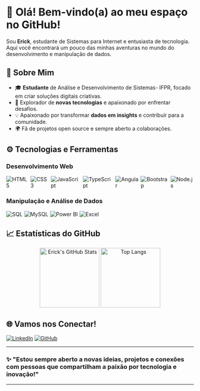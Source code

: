 # 👋 Olá! Bem-vindo(a) ao meu espaço no GitHub!

Sou **Erick**, estudante de Sistemas para Internet e entusiasta de tecnologia. Aqui você encontrará um pouco das minhas aventuras no mundo do desenvolvimento e manipulação de dados.

## 👤 Sobre Mim
- 🎓 **Estudante** de Análise e Desenvolvimento de Sistemas- IFPR, focado em criar soluções digitais criativas.
- 🌟 Explorador de **novas tecnologias** e apaixonado por enfrentar desafios.
- 💡 Apaixonado por transformar **dados em insights** e contribuir para a comunidade.
- 🌍 Fã de projetos open source e sempre aberto a colaborações.

## ⚙️ Tecnologias e Ferramentas

### Desenvolvimento Web
<div style="display: flex; gap: 5px;">
  <img src="https://img.shields.io/badge/HTML5-orange?style=for-the-badge&logo=html5&logoColor=white" alt="HTML5" />
  <img src="https://img.shields.io/badge/CSS3-blue?style=for-the-badge&logo=css3&logoColor=white" alt="CSS3" />
  <img src="https://img.shields.io/badge/JavaScript-yellow?style=for-the-badge&logo=javascript&logoColor=black" alt="JavaScript" />
  <img src="https://img.shields.io/badge/TypeScript-blue?style=for-the-badge&logo=typescript&logoColor=white" alt="TypeScript" />
  <img src="https://img.shields.io/badge/Angular-red?style=for-the-badge&logo=angular&logoColor=white" alt="Angular" />
  <img src="https://img.shields.io/badge/Bootstrap-purple?style=for-the-badge&logo=bootstrap&logoColor=white" alt="Bootstrap" />
  <img src="https://img.shields.io/badge/Node.js-green?style=for-the-badge&logo=node.js&logoColor=white" alt="Node.js" />
</div>

### Manipulação e Análise de Dados
<div style="display: flex; gap: 5px;">
  <img src="https://img.shields.io/badge/SQL-4479A1?style=for-the-badge&logo=postgresql&logoColor=white" alt="SQL" />
  <img src="https://img.shields.io/badge/MySQL-4479A1?style=for-the-badge&logo=mysql&logoColor=white" alt="MySQL" />
  <img src="https://img.shields.io/badge/Power%20BI-F2C811?style=for-the-badge&logo=power-bi&logoColor=black" alt="Power BI" />
  <img src="https://img.shields.io/badge/Microsoft%20Excel-217346?style=for-the-badge&logo=microsoft-excel&logoColor=white" alt="Excel" />
</div>

## 📈 Estatísticas do GitHub

<div align="center">
  <img src="https://github-readme-stats.vercel.app/api?username=erickserpe&show_icons=true&theme=gruvbox&title_color=FFD700&icon_color=FFD700&text_color=ffffff&bg_color=282828" alt="Erick's GitHub Stats" height="160px" />
  <img src="https://github-readme-stats.vercel.app/api/top-langs/?username=erickserpe&layout=compact&theme=gruvbox&title_color=FFD700&text_color=ffffff&bg_color=282828" alt="Top Langs" height="160px" />
</div>

## 🌐 Vamos nos Conectar!

[![LinkedIn](https://img.shields.io/badge/LinkedIn-0077B5?style=for-the-badge&logo=linkedin&logoColor=white)](https://www.linkedin.com/in/erickserpe)
[![GitHub](https://img.shields.io/badge/GitHub-181717?style=for-the-badge&logo=github&logoColor=white)](https://github.com/erickserpe)

---

### ✨ "Estou sempre aberto a novas ideias, projetos e conexões com pessoas que compartilham a paixão por tecnologia e inovação!"

---

